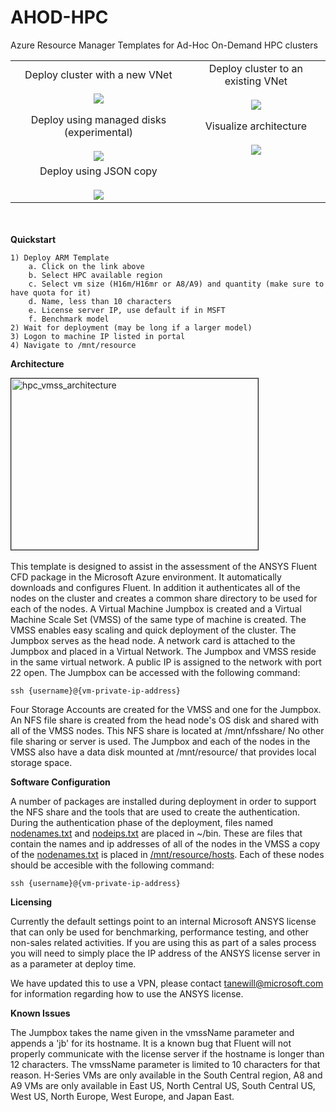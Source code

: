 # AHOD-HPC
Azure Resource Manager Templates for Ad-Hoc On-Demand HPC clusters

<table>
<tr>
<td align="center">
Deploy cluster with a new VNet
<br><br>
<a href="https://portal.azure.com/#create/Microsoft.Template/uri/https%3A%2F%2Fraw.githubusercontent.com%2Ftanewill%2FAHOD-HPC%2Fmaster%2Fazuredeploy.json" target="_blank">
    <img src="http://azuredeploy.net/deploybutton.png" />
</a>
</td>
<td align="center">
Deploy cluster to an existing VNet
<br><br>
<a href="https://portal.azure.com/#create/Microsoft.Template/uri/https%3A%2F%2Fraw.githubusercontent.com%2Ftanewill%2FAHOD-HPC%2Fmaster%2Fazuredeploy_existingvnet.json" target="_blank">
    <img src="http://azuredeploy.net/deploybutton.png" />
</a>
</td></tr>
<tr>
<td align="center">
Deploy using managed disks (experimental)
<br><br>
<a href="https://portal.azure.com/#create/Microsoft.Template/uri/https%3A%2F%2Fraw.githubusercontent.com%2Ftanewill%2FAHOD-HPC%2Fmaster%2Fazuredeploy_disks.json" target="_blank">
    <img src="http://azuredeploy.net/deploybutton.png" />
</a>
</td>
<td align="center">
Visualize architecture
<br><br>
<a href="http://armviz.io/#/?load=https%3A%2F%2Fraw.githubusercontent.com%2Ftanewill%2FAHOD%2Fmaster%2Fazuredeploy.json" target="_blank">
<img src="http://armviz.io/visualizebutton.png"/>
</a>
</td>
<tr>
<td align="center">
Deploy using JSON copy
<br><br>
<a href="https://portal.azure.com/#create/Microsoft.Template/uri/https%3A%2F%2Fraw.githubusercontent.com%2Ftanewill%2FAHOD-HPC%2Fmaster%2Fazuredeploy_ARMcopy.json" target="_blank">
    <img src="http://azuredeploy.net/deploybutton.png" />
</a>
</td>
</tr>

</table>
<br></br>
<b>Quickstart</b>

	1) Deploy ARM Template
		a. Click on the link above
		b. Select HPC available region
		c. Select vm size (H16m/H16mr or A8/A9) and quantity (make sure to have quota for it)
		d. Name, less than 10 characters
		e. License server IP, use default if in MSFT
		f. Benchmark model
	2) Wait for deployment (may be long if a larger model)
	3) Logon to machine IP listed in portal
	4) Navigate to /mnt/resource

<b>Architecture</b>

<img src="https://github.com/tanewill/5clickTemplates/blob/master/images/hpc_vmss_architecture.png"  align="middle" width="395" height="274"  alt="hpc_vmss_architecture" border="1"/> <br></br>
This template is designed to assist in the assessment of the ANSYS Fluent CFD package in the Microsoft Azure environment. It automatically downloads and configures Fluent. In addition it authenticates all of the nodes on the cluster and creates a common share directory to be used for each of the nodes. A Virtual Machine Jumpbox is created and a Virtual Machine Scale Set (VMSS) of the same type of machine is created. The VMSS enables easy scaling and quick deployment of the cluster. The Jumpbox serves as the head node. A network card is attached to the Jumpbox and placed in a Virtual Network. The Jumpbox and VMSS reside in the same virtual network. A public IP is assigned to the network with port 22 open. The Jumpbox can be accessed with the following command:

<code>ssh {username}@{vm-private-ip-address}</code>

Four Storage Accounts are created for the VMSS and one for the Jumpbox. An NFS file share is created from the head node's OS disk and shared with all of the VMSS nodes. This NFS share is located at /mnt/nfsshare/ No other file sharing or server is used. The Jumpbox and each of the nodes in the VMSS also have a data disk mounted at /mnt/resource/ that provides local storage space.


<b>Software Configuration</b>

A number of packages are installed during deployment in order to support the NFS share and the tools that are used to create the authentication. During the authentication phase of the deployment, files named <u>nodenames.txt</u> and <u>nodeips.txt</u> are placed in ~/bin. These are files that contain the names and ip addresses of all of the nodes in the VMSS a copy of the <u>nodenames.txt</u> is placed in <u>/mnt/resource/hosts</u>. Each of these nodes should be accesible with the following command:

<code>ssh {username}@{vm-private-ip-address}</code>

<b>Licensing</b>

Currently the default settings point to an internal Microsoft ANSYS license that can only be used for benchmarking, performance testing, and other non-sales related activities. If you are using this as part of a sales process you will need to simply place the IP address of the ANSYS license server in as a parameter at deploy time.

We have updated this to use a VPN, please contact tanewill@microsoft.com for information regarding how to use the ANSYS license.

<b>Known Issues</b>

The Jumpbox takes the name given in the vmssName parameter and appends a 'jb' for its hostname. It is a known bug that Fluent will not properly communicate with the license server if the hostname is longer than 12 characters. The vmssName parameter is limited to 10 characters for that reason. H-Series VMs are only available in the South Central region, A8 and A9 VMs are only available in East US, North Central US, South Central US, West US, North Europe, West Europe, and Japan East.
